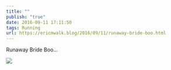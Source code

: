 ```yaml
---
title: ""
publish: "true"
date: 2016-09-11 17:11:50
tags: Running
url: https://ericmwalk.blog/2016/09/11/runaway-bride-boo.html
---
```


Runaway Bride Boo...

![](https://ericmwalk.blog/uploads/2022/42a6c9a9e0.jpg)